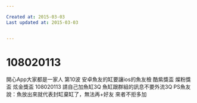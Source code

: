 ```yaml
---

Created at: 2015-03-03
Last updated at: 2015-03-03


---
```


# 108020113


開心App大家都是一家人
第10波
安卓魚友的缸要讓ios的魚友檢
酷紫獎盃
燦粉獎盃
炫金獎盃
108020113
請自己加魚缸3Q
魚缸跟群組的訊息不要外流3Q
PS魚友說：魚放出來就代表封缸棄缸了，無法再+好友
來者不拒多加

